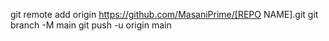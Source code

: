 git remote add origin https://github.com/MasaniPrime/[REPO NAME].git
git branch -M main
git push -u origin main
